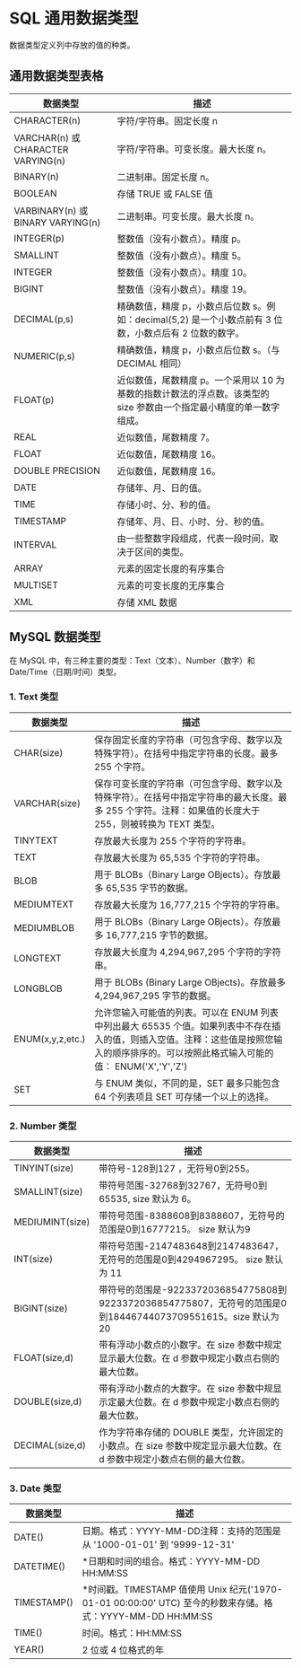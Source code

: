 # SQL 通用数据类型

数据类型定义列中存放的值的种类。

## 通用数据类型表格

| 数据类型 | 描述         |
-|-|
| CHARACTER(n) | 字符/字符串。固定长度 n         |
| VARCHAR(n) 或CHARACTER VARYING(n) | 字符/字符串。可变长度。最大长度 n。  |
|BINARY(n)|二进制串。固定长度 n。
|BOOLEAN|存储 TRUE 或 FALSE 值
|VARBINARY(n) 或BINARY VARYING(n)|二进制串。可变长度。最大长度 n。
|INTEGER(p)|整数值（没有小数点）。精度 p。
|SMALLINT|整数值（没有小数点）。精度 5。
|INTEGER|整数值（没有小数点）。精度 10。
|BIGINT|整数值（没有小数点）。精度 19。
|DECIMAL(p,s)|精确数值，精度 p，小数点后位数 s。例如：decimal(5,2) 是一个小数点前有 3 位数，小数点后有 2 位数的数字。
|NUMERIC(p,s)|精确数值，精度 p，小数点后位数 s。（与 DECIMAL 相同）
|FLOAT(p)|近似数值，尾数精度 p。一个采用以 10 为基数的指数计数法的浮点数。该类型的 size 参数由一个指定最小精度的单一数字组成。
|REAL|近似数值，尾数精度 7。
|FLOAT|近似数值，尾数精度 16。
|DOUBLE PRECISION|近似数值，尾数精度 16。
|DATE|存储年、月、日的值。
|TIME|存储小时、分、秒的值。
|TIMESTAMP|存储年、月、日、小时、分、秒的值。
|INTERVAL|由一些整数字段组成，代表一段时间，取决于区间的类型。
|ARRAY|元素的固定长度的有序集合
|MULTISET|元素的可变长度的无序集合
|XML|存储 XML 数据

## MySQL 数据类型

在 MySQL 中，有三种主要的类型：Text（文本）、Number（数字）和 Date/Time（日期/时间）类型。

### 1. Text 类型

| 数据类型 | 描述         |
-|-|
|CHAR(size)|保存固定长度的字符串（可包含字母、数字以及特殊字符）。在括号中指定字符串的长度。最多 255 个字符。
|VARCHAR(size)|保存可变长度的字符串（可包含字母、数字以及特殊字符）。在括号中指定字符串的最大长度。最多 255 个字符。注释：如果值的长度大于 255，则被转换为 TEXT 类型。
|TINYTEXT|存放最大长度为 255 个字符的字符串。
|TEXT|存放最大长度为 65,535 个字符的字符串。
|BLOB|用于 BLOBs（Binary Large OBjects）。存放最多 65,535 字节的数据。
|MEDIUMTEXT|存放最大长度为 16,777,215 个字符的字符串。
|MEDIUMBLOB|用于 BLOBs（Binary Large OBjects）。存放最多 16,777,215 字节的数据。
|LONGTEXT|存放最大长度为 4,294,967,295 个字符的字符串。
|LONGBLOB|用于 BLOBs (Binary Large OBjects)。存放最多 4,294,967,295 字节的数据。
|ENUM(x,y,z,etc.)|允许您输入可能值的列表。可以在 ENUM 列表中列出最大 65535 个值。如果列表中不存在插入的值，则插入空值。注释：这些值是按照您输入的顺序排序的。可以按照此格式输入可能的值： ENUM('X','Y','Z')
|SET|与 ENUM 类似，不同的是，SET 最多只能包含 64 个列表项且 SET 可存储一个以上的选择。

### 2. Number 类型

| 数据类型 | 描述         |
-|-|
|TINYINT(size)|带符号-128到127 ，无符号0到255。
|SMALLINT(size)|带符号范围-32768到32767，无符号0到65535, size 默认为 6。
|MEDIUMINT(size)|带符号范围-8388608到8388607，无符号的范围是0到16777215。 size 默认为9
|INT(size)|带符号范围-2147483648到2147483647，无符号的范围是0到4294967295。 size 默认为 11
|BIGINT(size)|带符号的范围是-9223372036854775808到9223372036854775807，无符号的范围是0到18446744073709551615。size 默认为 20
|FLOAT(size,d)|带有浮动小数点的小数字。在 size 参数中规定显示最大位数。在 d 参数中规定小数点右侧的最大位数。
|DOUBLE(size,d)|带有浮动小数点的大数字。在 size 参数中规显示定最大位数。在 d 参数中规定小数点右侧的最大位数。
|DECIMAL(size,d)|作为字符串存储的 DOUBLE 类型，允许固定的小数点。在 size 参数中规定显示最大位数。在 d 参数中规定小数点右侧的最大位数。

### 3. Date 类型

| 数据类型 | 描述         |
-|-|
|DATE()|日期。格式：YYYY-MM-DD注释：支持的范围是从 '1000-01-01' 到 '9999-12-31'
|DATETIME()|*日期和时间的组合。格式：YYYY-MM-DD HH:MM:SS
|TIMESTAMP()|*时间戳。TIMESTAMP 值使用 Unix 纪元('1970-01-01 00:00:00' UTC) 至今的秒数来存储。格式：YYYY-MM-DD HH:MM:SS
|TIME()|时间。格式：HH:MM:SS
|YEAR()|2 位或 4 位格式的年
